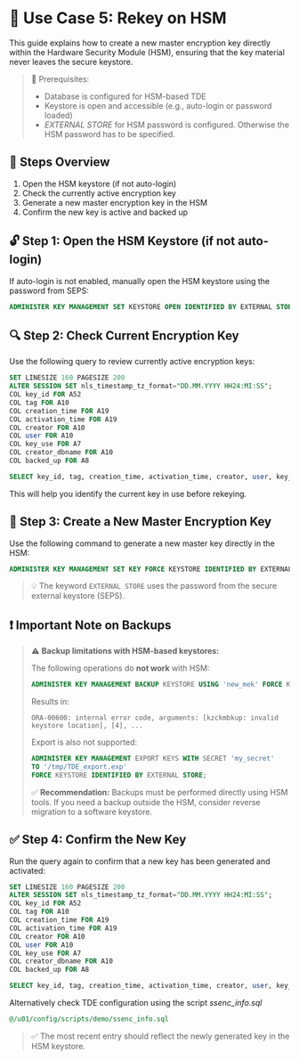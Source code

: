 # 🧪 Use Case 5: Rekey on HSM

This guide explains how to create a new master encryption key directly within the Hardware Security Module (HSM), ensuring that the key material never leaves the secure keystore.

> 📘 Prerequisites:
>
> - Database is configured for HSM-based TDE
> - Keystore is open and accessible (e.g., auto-login or password loaded)
> - *EXTERNAL STORE* for HSM password is configured. Otherwise the HSM password has to be specified.

## 🔄 Steps Overview

1. Open the HSM keystore (if not auto-login)
2. Check the currently active encryption key
3. Generate a new master encryption key in the HSM
4. Confirm the new key is active and backed up

## 🔓 Step 1: Open the HSM Keystore (if not auto-login)

If auto-login is not enabled, manually open the HSM keystore using the password from SEPS:

```sql
ADMINISTER KEY MANAGEMENT SET KEYSTORE OPEN IDENTIFIED BY EXTERNAL STORE;
```

## 🔍 Step 2: Check Current Encryption Key

Use the following query to review currently active encryption keys:

```sql
SET LINESIZE 160 PAGESIZE 200
ALTER SESSION SET nls_timestamp_tz_format="DD.MM.YYYY HH24:MI:SS";
COL key_id FOR A52
COL tag FOR A10
COL creation_time FOR A19
COL activation_time FOR A19
COL creator FOR A10
COL user FOR A10
COL key_use FOR A7
COL creator_dbname FOR A10
COL backed_up FOR A8

SELECT key_id, tag, creation_time, activation_time, creator, user, key_use, backed_up, creator_dbname FROM v$encryption_keys;
```

This will help you identify the current key in use before rekeying.

## 🔐 Step 3: Create a New Master Encryption Key

Use the following command to generate a new master key directly in the HSM:

```sql
ADMINISTER KEY MANAGEMENT SET KEY FORCE KEYSTORE IDENTIFIED BY EXTERNAL STORE WITH BACKUP USING 'new_mek_wallet';
```

> 💡 The keyword `EXTERNAL STORE` uses the password from the secure external keystore (SEPS).

## ❗ Important Note on Backups

> ⚠️ **Backup limitations with HSM-based keystores:**
>
> The following operations do **not work** with HSM:
>
> ```sql
> ADMINISTER KEY MANAGEMENT BACKUP KEYSTORE USING 'new_mek' FORCE KEYSTORE IDENTIFIED BY EXTERNAL STORE;
> ```
>
> Results in:
>
> ```text
> ORA-00600: internal error code, arguments: [kzckmbkup: invalid keystore location], [4], ...
> ```
>
> Export is also not supported:
>
> ```sql
> ADMINISTER KEY MANAGEMENT EXPORT KEYS WITH SECRET 'my_secret'
> TO '/tmp/TDE_export.exp'
> FORCE KEYSTORE IDENTIFIED BY EXTERNAL STORE;
> ```
>
> ✅ **Recommendation:**
> Backups must be performed directly using HSM tools. If you need a backup outside the HSM, consider reverse migration to a software keystore.

## ✅ Step 4: Confirm the New Key

Run the query again to confirm that a new key has been generated and activated:

```sql
SET LINESIZE 160 PAGESIZE 200
ALTER SESSION SET nls_timestamp_tz_format="DD.MM.YYYY HH24:MI:SS";
COL key_id FOR A52
COL tag FOR A10
COL creation_time FOR A19
COL activation_time FOR A19
COL creator FOR A10
COL user FOR A10
COL key_use FOR A7
COL creator_dbname FOR A10
COL backed_up FOR A8

SELECT key_id, tag, creation_time, activation_time, creator, user, key_use, backed_up, creator_dbname FROM v$encryption_keys;
```

Alternatively check TDE configuration using the script *ssenc_info.sql*

```sql
@/u01/config/scripts/demo/ssenc_info.sql
```

> ✅ The most recent entry should reflect the newly generated key in the HSM keystore.
